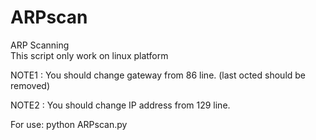 # ARPscan
ARP Scanning  
This script only work on linux platform  

NOTE1 : You should change gateway from 86 line. (last octed should be removed)  

NOTE2 : You should change IP address from 129 line.  

For use:  python ARPscan.py
